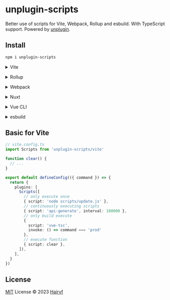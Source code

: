 # unplugin-scripts

Better use of scripts for Vite, Webpack, Rollup and esbuild. With TypeScript support. Powered by [unplugin](https://github.com/unjs/unplugin).


## Install

```bash
npm i unplugin-scripts
```

<details>
<summary>Vite</summary><br>

```ts
// vite.config.ts
import Scripts from 'unplugin-scripts/vite'

export default defineConfig({
  plugins: [
    Scripts([/* options */]),
  ],
})
```

Example: [`playground/`](./playground/)

<br></details>

<details>
<summary>Rollup</summary><br>

```ts
// rollup.config.js
import Scripts from 'unplugin-scripts/rollup'

export default {
  plugins: [
    Scripts([/* options */]),
  ],
}
```

<br></details>


<details>
<summary>Webpack</summary><br>

```ts
// webpack.config.js
module.exports = {
  /* ... */
  plugins: [
    require('unplugin-scripts/webpack')([/* options */])
  ]
}
```

<br></details>

<details>
<summary>Nuxt</summary><br>

```ts
// nuxt.config.js
export default {
  buildModules: [
    ['unplugin-scripts/nuxt', [/* options */]],
  ],
}
```

> This module works for both Nuxt 2 and [Nuxt Vite](https://github.com/nuxt/vite)

<br></details>

<details>
<summary>Vue CLI</summary><br>

```ts
// vue.config.js
module.exports = {
  configureWebpack: {
    plugins: [
      require('unplugin-scripts/webpack')([/* options */]),
    ],
  },
}
```

<br></details>

<details>
<summary>esbuild</summary><br>

```ts
// esbuild.config.js
import { build } from 'esbuild'
import Scripts from 'unplugin-scripts/esbuild'

build({
  plugins: [Scripts()],
})
```

<br></details>

## Basic for Vite

```ts
// vite.config.ts
import Scripts from 'unplugin-scripts/vite'

function clear() {
  // ...
}

export default defineConfig(({ command }) => {
  return {
    plugins: [
      Scripts([
        // only execute once
        { script: 'node scripts/update.js' },
        // continuously executing scripts
        { script: 'api-generate', interval: 100000 },
        // only build execute
        {
          script: 'vue-tsc',
          invoke: () => command === 'prod'
        },
        // execute function
        { script: clear },
      ]),
    ],
  }
})
```

## License

[MIT](./LICENSE) License © 2023 [Hairyf](https://github.com/hairyf)
